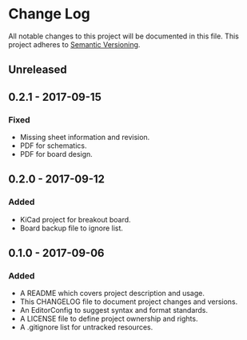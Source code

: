 # Change Log

All notable changes to this project will be documented in this file. This
project adheres to [Semantic Versioning](http://semver.org).

## Unreleased

## 0.2.1 - 2017-09-15

### Fixed

  - Missing sheet information and revision.
  - PDF for schematics.
  - PDF for board design.

## 0.2.0 - 2017-09-12

### Added

  - KiCad project for breakout board.
  - Board backup file to ignore list.

## 0.1.0 - 2017-09-06

### Added

  - A README which covers project description and usage.
  - This CHANGELOG file to document project changes and versions.
  - An EditorConfig to suggest syntax and format standards.
  - A LICENSE file to define project ownership and rights.
  - A .gitignore list for untracked resources.

